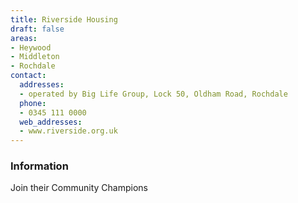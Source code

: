 ```yaml
---
title: Riverside Housing
draft: false
areas:
- Heywood
- Middleton
- Rochdale
contact:
  addresses:
  - operated by Big Life Group, Lock 50, Oldham Road, Rochdale
  phone:
  - 0345 111 0000
  web_addresses:
  - www.riverside.org.uk
---
```


### Information
Join their Community Champions

